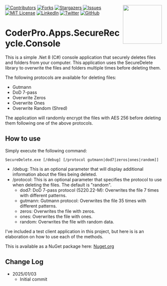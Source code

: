 ﻿<a href="https://coderpro.net" target="_blank"><img src="https://coderpro.net/media/g0qlgmoq/coderpro_jump_blue_300w.gif" align="right" width="125" /></a>

[![Contributors][contributors-shield]][contributors-url]
[![Forks][forks-shield]][forks-url]
[![Stargazers][stars-shield]][stars-url]
[![Issues][issues-shield]][issues-url]
[![MIT License][license-shield]][license-url]
[![LinkedIn][linkedin-shield]][linkedin-url]
[![Twitter](https://img.shields.io/twitter/url/https/twitter.com/cloudposse.svg?style=social&label=Follow%20%40coderProNet)](https://twitter.com/coderProNet)
[![GitHub](https://img.shields.io/github/followers/coderpros?label=Follow&style=social)](https://github.com/coderpros)

# CoderPro.Apps.SecureRecycle.Console

This is a simple .Net 8 (C#) console application that securely deletes files and folders from your computer. 
This application uses the SecureDelete library to overwrite the files and folders multiple times before deleting them. 

The following protocols are available for deleting files:
- Gutmann
- DoD 7-pass
- Overwrite Zeros
- Overwrite Ones
- Overwrite Random (Shred)

The application will randomly encrypt the files with AES 256 before deleting them following one of the above protocols.


## How to use

Simply execute the following command:
```console
SecureDelete.exe [/debug] [/protocol gutmann|dod7|zeros|ones|random]]
```
- /debug: This is an optional parameter that will display additional information about the files being deleted.
- /protocol: This is an optional parameter that specifies the protocol to use when deleting the files. The default is "random".
    - dod7: DoD 7-pass protocol (5220.22-M): Overwrites the file 7 times with different patterns.
    - gutmann: Gutmann protocol: Overwrites the file 35 times with different patterns.
    - zeros: Overwrites the file with zeros.
    - ones: Overwrites the file with ones.
    - random: Overwrites the file with random data.

I've included a test client application in this project, but here is is an elaboration on how to use each of the methods.

This is available as a NuGet package here: [Nuget.org](https://www.nuget.org/packages/KickBox.Core/)

## Change Log
- 2025/01/03
  - Initial commit

[contributors-shield]: https://img.shields.io/github/contributors/coderpros/CoderPro.Apps.SecureRecycle.Console.svg?style=flat-square
[contributors-url]: https://github.com/coderpros/CoderPro.Apps.SecureRecycle.Console/graphs/contributors
[forks-shield]: https://img.shields.io/github/forks/coderpros/CoderPro.Apps.SecureRecycle.Console?style=flat-square
[forks-url]: https://github.com/coderpros/CoderPro.Apps.SecureRecycle.Console/network/members
[stars-shield]: https://img.shields.io/github/stars/coderpros/CoderPro.Apps.SecureRecycle.Console.svg?style=flat-square
[stars-url]: https://github.com/coderpros/CoderPro.Apps.SecureRecycle.Console/stargazers
[issues-shield]: https://img.shields.io/github/issues/coderpros/CoderPro.Apps.SecureRecycle.Console?style=flat-square
[issues-url]: https://github.com/coderpros/CoderPro.Apps.SecureRecycle.Console/issues
[license-shield]: https://img.shields.io/github/license/coderpros/CoderPro.Apps.SecureRecycle.Console?style=flat-square
[license-url]: https://github.com/coderpros/CoderPro.Apps.SecureRecycle.Console/master/blog/LICENSE
[linkedin-shield]: https://img.shields.io/badge/-LinkedIn-black.svg?style=flat-square&logo=linkedin&colorB=555
[linkedin-url]: https://linkedin.com/company/coderpros
[twitter-shield]: https://img.shields.io/twitter/follow/coderpronet?style=social
[twitter-follow-url]: https://img.shields.io/twitter/follow/coderpronet?style=social
[github-shield]: https://img.shields.io/github/followers/coderpros?label=Follow&style=social
[github-follow-url]: https://img.shields.io/twitter/follow/coderpronet?style=social
